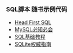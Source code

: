 ### SQL脚本 随书示例代码

- [Head First SQL](Head.First.SQL)
- [MySQL必知必会](MySQL.Crash.Course)
- [SQL基础教程](SQL.Basic.Course)
- [SQLite权威指南](The.Definitive.Guide.To.SQLite)

